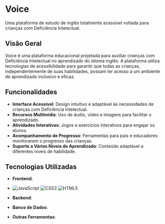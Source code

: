 # Voice

Uma plataforma de estudo de inglês totalmente acessível voltada para crianças com Deficiência Intelectual.

## Visão Geral

Voice é uma plataforma educacional projetada para auxiliar crianças com Deficiência Intelectual no aprendizado do idioma inglês. A plataforma utiliza tecnologias de acessibilidade para garantir que todas as crianças, independentemente de suas habilidades, possam ter acesso a um ambiente de aprendizado inclusivo e eficaz.

## Funcionalidades

- **Interface Acessível**: Design intuitivo e adaptável às necessidades de crianças com Deficiência Intelectual.
- **Recursos Multimídia**: Uso de áudio, vídeo e imagens para facilitar o aprendizado.
- **Atividades Interativas**: Jogos e exercícios interativos para engajar os alunos.
- **Acompanhamento de Progresso**: Ferramentas para pais e educadores monitorarem o progresso das crianças.
- **Suporte a Vários Níveis de Aprendizado**: Conteúdo adaptável a diferentes níveis de habilidade.

## Tecnologias Utilizadas

- **Frontend**:
- ![JavaScript](https://img.shields.io/badge/JavaScript-F7DF1E?style=for-the-badge&logo=javascript&logoColor=black)
  ![CSS3](https://img.shields.io/badge/CSS3-1572B6?style=for-the-badge&logo=css3&logoColor=white)
  ![HTML5](https://img.shields.io/badge/HTML5-E34F26?style=for-the-badge&logo=html5&logoColor=white)
  
- **Backend**:

- **Banco de Dados**:
  
- **Outras Ferramentas**: 
